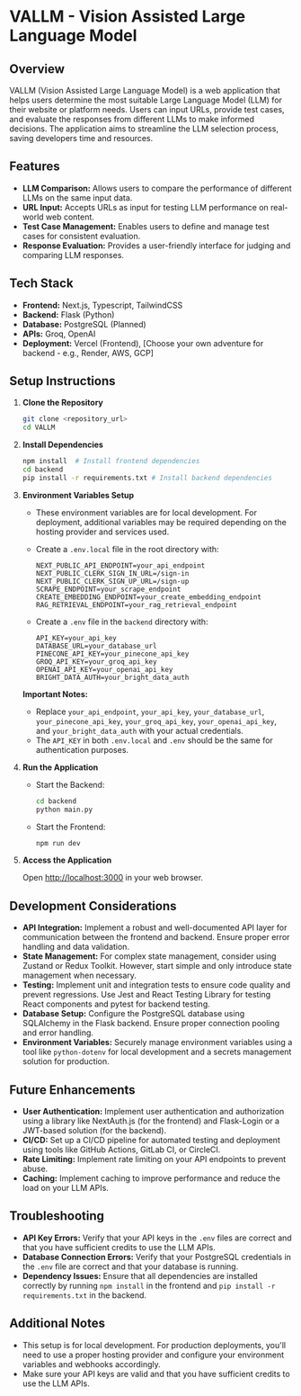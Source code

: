 # VALLM - Vision Assisted Large Language Model

## Overview

VALLM (Vision Assisted Large Language Model) is a web application that helps users determine the most suitable Large Language Model (LLM) for their website or platform needs. Users can input URLs, provide test cases, and evaluate the responses from different LLMs to make informed decisions. The application aims to streamline the LLM selection process, saving developers time and resources.

## Features

-   **LLM Comparison:** Allows users to compare the performance of different LLMs on the same input data.
-   **URL Input:** Accepts URLs as input for testing LLM performance on real-world web content.
-   **Test Case Management:** Enables users to define and manage test cases for consistent evaluation.
-   **Response Evaluation:** Provides a user-friendly interface for judging and comparing LLM responses.

## Tech Stack

-   **Frontend:** Next.js, Typescript, TailwindCSS
-   **Backend:** Flask (Python)
-   **Database:**  PostgreSQL (Planned)
-   **APIs:** Groq, OpenAI
-   **Deployment:** Vercel (Frontend), [Choose your own adventure for backend - e.g., Render, AWS, GCP]

## Setup Instructions

1.  **Clone the Repository**

    ```sh
    git clone <repository_url>
    cd VALLM
    ```

2.  **Install Dependencies**

    ```sh
    npm install  # Install frontend dependencies
    cd backend
    pip install -r requirements.txt # Install backend dependencies
    ```

3.  **Environment Variables Setup**

    *   These environment variables are for local development. For deployment, additional variables may be required depending on the hosting provider and services used.
    *   Create a `.env.local` file in the root directory with:

        ```
        NEXT_PUBLIC_API_ENDPOINT=your_api_endpoint
        NEXT_PUBLIC_CLERK_SIGN_IN_URL=/sign-in
        NEXT_PUBLIC_CLERK_SIGN_UP_URL=/sign-up
        SCRAPE_ENDPOINT=your_scrape_endpoint
        CREATE_EMBEDDING_ENDPOINT=your_create_embedding_endpoint
        RAG_RETRIEVAL_ENDPOINT=your_rag_retrieval_endpoint
        ```

    *   Create a `.env` file in the `backend` directory with:

        ```
        API_KEY=your_api_key
        DATABASE_URL=your_database_url
        PINECONE_API_KEY=your_pinecone_api_key
        GROQ_API_KEY=your_groq_api_key
        OPENAI_API_KEY=your_openai_api_key
        BRIGHT_DATA_AUTH=your_bright_data_auth
        ```

    **Important Notes:**

    *   Replace `your_api_endpoint`, `your_api_key`, `your_database_url`, `your_pinecone_api_key`, `your_groq_api_key`, `your_openai_api_key`, and `your_bright_data_auth` with your actual credentials.
    *   The `API_KEY` in both `.env.local` and `.env` should be the same for authentication purposes.

4.  **Run the Application**

    *   Start the Backend:

        ```sh
        cd backend
        python main.py
        ```

    *   Start the Frontend:

        ```sh
        npm run dev
        ```

5.  **Access the Application**

    Open [http://localhost:3000](http://localhost:3000) in your web browser.

## Development Considerations

*   **API Integration:** Implement a robust and well-documented API layer for communication between the frontend and backend. Ensure proper error handling and data validation.
*   **State Management:** For complex state management, consider using Zustand or Redux Toolkit. However, start simple and only introduce state management when necessary.
*   **Testing:** Implement unit and integration tests to ensure code quality and prevent regressions. Use Jest and React Testing Library for testing React components and pytest for backend testing.
*   **Database Setup:** Configure the PostgreSQL database using SQLAlchemy in the Flask backend. Ensure proper connection pooling and error handling.
*   **Environment Variables:** Securely manage environment variables using a tool like `python-dotenv` for local development and a secrets management solution for production.

## Future Enhancements

*   **User Authentication:** Implement user authentication and authorization using a library like NextAuth.js (for the frontend) and Flask-Login or a JWT-based solution (for the backend).
*   **CI/CD:** Set up a CI/CD pipeline for automated testing and deployment using tools like GitHub Actions, GitLab CI, or CircleCI.
*   **Rate Limiting:** Implement rate limiting on your API endpoints to prevent abuse.
*   **Caching:** Implement caching to improve performance and reduce the load on your LLM APIs.

## Troubleshooting

*   **API Key Errors:** Verify that your API keys in the `.env` files are correct and that you have sufficient credits to use the LLM APIs.
*   **Database Connection Errors:** Verify that your PostgreSQL credentials in the `.env` file are correct and that your database is running.
*   **Dependency Issues:** Ensure that all dependencies are installed correctly by running `npm install` in the frontend and `pip install -r requirements.txt` in the backend.

## Additional Notes

*   This setup is for local development. For production deployments, you'll need to use a proper hosting provider and configure your environment variables and webhooks accordingly.
*   Make sure your API keys are valid and that you have sufficient credits to use the LLM APIs.